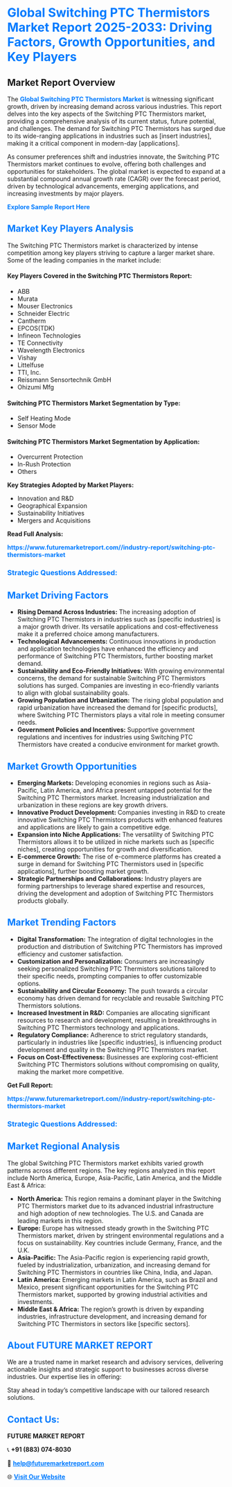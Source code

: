 <h1 style="color: #007BFF;">Global Switching PTC Thermistors Market Report 2025-2033: Driving Factors, Growth Opportunities, and Key Players</h1>

<section id="overview">
<h2>Market Report Overview</h2>
<p>The <a href="https://www.futuremarketreport.com//industry-report/switching-ptc-thermistors-market" style="color: #007BFF; text-decoration: none;"><strong>Global Switching PTC Thermistors Market</strong></a> is witnessing significant growth, driven by increasing demand across various industries. This report delves into the key aspects of the Switching PTC Thermistors market, providing a comprehensive analysis of its current status, future potential, and challenges. The demand for Switching PTC Thermistors has surged due to its wide-ranging applications in industries such as [insert industries], making it a critical component in modern-day [applications].</p>
<p>As consumer preferences shift and industries innovate, the Switching PTC Thermistors market continues to evolve, offering both challenges and opportunities for stakeholders. The global market is expected to expand at a substantial compound annual growth rate (CAGR) over the forecast period, driven by technological advancements, emerging applications, and increasing investments by major players.</p>
</section>

<section id="overview">
<p><a href="https://www.futuremarketreport.com//request-sample/reportId=59403" style="color: #007BFF; text-decoration: none;"><strong>Explore Sample Report Here</strong></a></p>
</section>

<section id="key-players">
<h2 style="color: #007BFF;">Market Key Players Analysis</h2>
<p>The Switching PTC Thermistors market is characterized by intense competition among key players striving to capture a larger market share. Some of the leading companies in the market include:</p>
<h4>Key Players Covered in the Switching PTC Thermistors Report:</h4>
<ul><li>ABB</li><li>Murata</li><li>Mouser Electronics</li><li>Schneider Electric</li><li>Cantherm</li><li>EPCOS(TDK)</li><li>Infineon Technologies</li><li>TE Connectivity</li><li>Wavelength Electronics</li><li>Vishay</li><li>Littelfuse</li><li>TTI, Inc.</li><li>Reissmann Sensortechnik GmbH</li><li>Ohizumi Mfg</li></ul>
<h4>Switching PTC Thermistors Market Segmentation by Type:</h4>
<ul><li>Self Heating Mode</li><li>Sensor Mode</li></ul>

<h4>Switching PTC Thermistors Market Segmentation by Application:</h4>
<ul><li>Overcurrent Protection</li><li>In-Rush Protection</li><li>Others</li></ul>
<p><strong>Key Strategies Adopted by Market Players:</strong></p>
<ul>
<li>Innovation and R&D</li>
<li>Geographical Expansion</li>
<li>Sustainability Initiatives</li>
<li>Mergers and Acquisitions</li>
</ul>
</section>

<section>
<p><strong>Read Full Analysis: </strong></p><a href="https://www.futuremarketreport.com//industry-report/switching-ptc-thermistors-market" style="color: #007BFF; text-decoration: none;"><strong>https://www.futuremarketreport.com//industry-report/switching-ptc-thermistors-market</strong></a>
<h3 style="color: #007BFF;">Strategic Questions Addressed:</h3>
</section>

<section id="driving-factors">
<h2 style="color: #007BFF;">Market Driving Factors</h2>
<ul>
<li><strong>Rising Demand Across Industries:</strong> The increasing adoption of Switching PTC Thermistors in industries such as [specific industries] is a major growth driver. Its versatile applications and cost-effectiveness make it a preferred choice among manufacturers.</li>
<li><strong>Technological Advancements:</strong> Continuous innovations in production and application technologies have enhanced the efficiency and performance of Switching PTC Thermistors, further boosting market demand.</li>
<li><strong>Sustainability and Eco-Friendly Initiatives:</strong> With growing environmental concerns, the demand for sustainable Switching PTC Thermistors solutions has surged. Companies are investing in eco-friendly variants to align with global sustainability goals.</li>
<li><strong>Growing Population and Urbanization:</strong> The rising global population and rapid urbanization have increased the demand for [specific products], where Switching PTC Thermistors plays a vital role in meeting consumer needs.</li>
<li><strong>Government Policies and Incentives:</strong> Supportive government regulations and incentives for industries using Switching PTC Thermistors have created a conducive environment for market growth.</li>
</ul>
</section>

<section id="growth-opportunities">
<h2 style="color: #007BFF;">Market Growth Opportunities</h2>
<ul>
<li><strong>Emerging Markets:</strong> Developing economies in regions such as Asia-Pacific, Latin America, and Africa present untapped potential for the Switching PTC Thermistors market. Increasing industrialization and urbanization in these regions are key growth drivers.</li>
<li><strong>Innovative Product Development:</strong> Companies investing in R&D to create innovative Switching PTC Thermistors products with enhanced features and applications are likely to gain a competitive edge.</li>
<li><strong>Expansion into Niche Applications:</strong> The versatility of Switching PTC Thermistors allows it to be utilized in niche markets such as [specific niches], creating opportunities for growth and diversification.</li>
<li><strong>E-commerce Growth:</strong> The rise of e-commerce platforms has created a surge in demand for Switching PTC Thermistors used in [specific applications], further boosting market growth.</li>
<li><strong>Strategic Partnerships and Collaborations:</strong> Industry players are forming partnerships to leverage shared expertise and resources, driving the development and adoption of Switching PTC Thermistors products globally.</li>
</ul>
</section>

<section id="trending-factors">
<h2 style="color: #007BFF;">Market Trending Factors</h2>
<ul>
<li><strong>Digital Transformation:</strong> The integration of digital technologies in the production and distribution of Switching PTC Thermistors has improved efficiency and customer satisfaction.</li>
<li><strong>Customization and Personalization:</strong> Consumers are increasingly seeking personalized Switching PTC Thermistors solutions tailored to their specific needs, prompting companies to offer customizable options.</li>
<li><strong>Sustainability and Circular Economy:</strong> The push towards a circular economy has driven demand for recyclable and reusable Switching PTC Thermistors solutions.</li>
<li><strong>Increased Investment in R&D:</strong> Companies are allocating significant resources to research and development, resulting in breakthroughs in Switching PTC Thermistors technology and applications.</li>
<li><strong>Regulatory Compliance:</strong> Adherence to strict regulatory standards, particularly in industries like [specific industries], is influencing product development and quality in the Switching PTC Thermistors market.</li>
<li><strong>Focus on Cost-Effectiveness:</strong> Businesses are exploring cost-efficient Switching PTC Thermistors solutions without compromising on quality, making the market more competitive.</li>
</ul>
</section>

<section>
<p><strong>Get Full Report: </strong></p><a href="https://www.futuremarketreport.com//industry-report/switching-ptc-thermistors-market" style="color: #007BFF; text-decoration: none;"><strong>https://www.futuremarketreport.com//industry-report/switching-ptc-thermistors-market</strong></a>
<h3 style="color: #007BFF;">Strategic Questions Addressed:</h3>
</section>


<section id="regional-analysis">
<h2 style="color: #007BFF;">Market Regional Analysis</h2>
<p>The global Switching PTC Thermistors market exhibits varied growth patterns across different regions. The key regions analyzed in this report include North America, Europe, Asia-Pacific, Latin America, and the Middle East & Africa:</p>
<ul>
<li><strong>North America:</strong> This region remains a dominant player in the Switching PTC Thermistors market due to its advanced industrial infrastructure and high adoption of new technologies. The U.S. and Canada are leading markets in this region.</li>
<li><strong>Europe:</strong> Europe has witnessed steady growth in the Switching PTC Thermistors market, driven by stringent environmental regulations and a focus on sustainability. Key countries include Germany, France, and the U.K.</li>
<li><strong>Asia-Pacific:</strong> The Asia-Pacific region is experiencing rapid growth, fueled by industrialization, urbanization, and increasing demand for Switching PTC Thermistors in countries like China, India, and Japan.</li>
<li><strong>Latin America:</strong> Emerging markets in Latin America, such as Brazil and Mexico, present significant opportunities for the Switching PTC Thermistors market, supported by growing industrial activities and investments.</li>
<li><strong>Middle East & Africa:</strong> The region’s growth is driven by expanding industries, infrastructure development, and increasing demand for Switching PTC Thermistors in sectors like [specific sectors].</li>
</ul>
</section>

<footer>
<h2 style="color: #007BFF;">About FUTURE MARKET REPORT</h2>
<p>We are a trusted name in market research and advisory services, delivering actionable insights and strategic support to businesses across diverse industries. Our expertise lies in offering:</p>

<p>Stay ahead in today’s competitive landscape with our tailored research solutions.</p>

<h2 style="color: #007BFF;">Contact Us:</h2>
<p><strong>FUTURE MARKET REPORT</strong></p>
<p>📞 <strong>+91 (883) 074-8030</strong></p>
<p>📧 <strong><a href="mailto:help@futuremarketreport.com" style="color: #007BFF;">help@futuremarketreport.com</a></strong></p>
<p>🌐 <strong><a href="https://www.futuremarketreport.com/" style="color: #007BFF;">Visit Our Website</a></strong></p>
</footer>